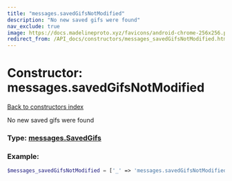 ```yaml
---
title: "messages.savedGifsNotModified"
description: "No new saved gifs were found"
nav_exclude: true
image: https://docs.madelineproto.xyz/favicons/android-chrome-256x256.png
redirect_from: /API_docs/constructors/messages_savedGifsNotModified.html
---
```

# Constructor: messages.savedGifsNotModified  
[Back to constructors index](/API_docs/constructors/index.html)



No new saved gifs were found




### Type: [messages.SavedGifs](/API_docs/types/messages.SavedGifs.html)


### Example:

```php
$messages_savedGifsNotModified = ['_' => 'messages.savedGifsNotModified'];
```  
